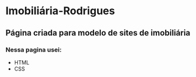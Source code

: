 <h1>Imobiliária-Rodrigues</h1>
<h2>Página criada para modelo de sites de imobiliária</h2>
<h3>Nessa pagina usei:</h3>
<ul>
  <li>HTML</li>
  <li>CSS</li>
</ul>
